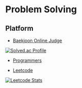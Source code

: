 # Problem Solving

## Platform
- [Baekjoon Online Judge](https://www.acmicpc.net/)

[![Solved.ac Profile](http://mazassumnida.wtf/api/v2/generate_badge?boj=dragonappear)](https://solved.ac/dragonappear/)

- [Programmers](https://programmers.co.kr/)

- [Leetcode](https://leetcode.com/)

[![Leetcode Stats](https://leetcard.jacoblin.cool/dragonappear1)](https://leetcode.com/dragonappear1)